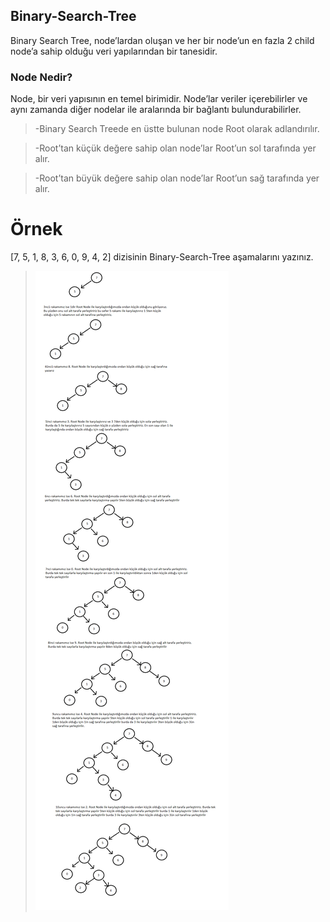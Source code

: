 ## Binary-Search-Tree
Binary Search Tree, node’lardan oluşan ve her bir node’un en fazla 2 child node’a sahip olduğu veri yapılarından bir tanesidir.
### Node Nedir?
Node, bir veri yapısının en temel birimidir.
Node’lar veriler içerebilirler ve aynı zamanda diğer nodelar ile aralarında bir bağlantı bulundurabilirler.
>-Binary Search Treede en üstte bulunan node Root olarak adlandırılır.

>-Root’tan küçük değere sahip olan node’lar Root’un sol tarafında yer alır.

>-Root’tan büyük değere sahip olan node’lar Root’un sağ tarafında yer alır.
# Örnek
[7, 5, 1, 8, 3, 6, 0, 9, 4, 2] dizisinin Binary-Search-Tree aşamalarını yazınız.


> ![](Binary.png)
